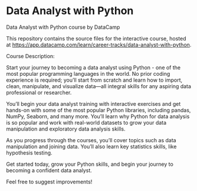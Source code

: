 # Data Analyst with Python

Data Analyst with Python course by DataCamp

This repository contains the source files for the interactive course, hosted at https://app.datacamp.com/learn/career-tracks/data-analyst-with-python. 

Course Description:

Start your journey to becoming a data analyst using Python - one of the most popular programming languages in the world. No prior coding experience is required; you’ll start from scratch and learn how to import, clean, manipulate, and visualize data—all integral skills for any aspiring data professional or researcher. 

You’ll begin your data analyst training with interactive exercises and get hands-on with some of the most popular Python libraries, including pandas, NumPy, Seaborn, and many more. You’ll learn why Python for data analysis is so popular and work with real-world datasets to grow your data manipulation and exploratory data analysis skills. 

As you progress through the courses, you’ll cover topics such as data manipulation and joining data. You’ll also learn key statistics skills, like hypothesis testing. 

Get started today, grow your Python skills, and begin your journey to becoming a confident data analyst.

Feel free to suggest improvements!
